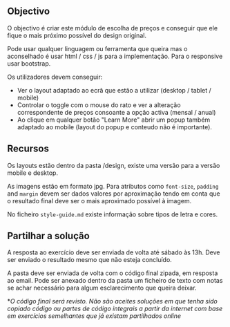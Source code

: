 
## Objectivo

O objectivo é criar este módulo de escolha de preços e conseguir que ele fique o mais próximo possível do design original.

Pode usar qualquer linguagem ou ferramenta que queira mas o aconselhado é usar html / css / js para a implementação. Para o responsive usar bootstrap.

Os utilizadores devem conseguir:

- Ver o layout adaptado ao ecrã que estão a utilizar (desktop / tablet / mobile)
- Controlar o toggle com o mouse do rato e ver a alteração correspondente de preços consoante a opção activa (mensal / anual)
- Ao clique em qualquer botão "Learn More" abrir um popup também adaptado ao mobile (layout do popup e conteudo não é importante).


## Recursos

Os layouts estão dentro da pasta /design, existe uma versão para a versão mobile e desktop. 

As imagens estão em formato jpg. Para atributos como `font-size`, `padding` and `margin` devem ser dados valores por aproximação tendo em conta que o resultado final deve ser o mais aproximado possível à imagem.

No ficheiro `style-guide.md` existe informação sobre tipos de letra e cores.


## Partilhar a solução

A resposta ao exercício deve ser enviada de volta até sábado às 13h. Deve ser enviado o resultado mesmo que não esteja concluído.

A pasta deve ser enviada de volta com o código final zipada, em resposta ao email. Pode ser anexado dentro da pasta um ficheiro de texto com notas se achar necessário para algum esclarecimento que queira deixar.

**O código final será revisto. Não são aceites soluções em que tenha sido copiado código ou partes de código integrais a partir da internet com base em exercícios semelhantes que já existam partilhados online* 
